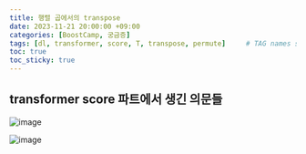 ```yaml
---
title: 행렬 곱에서의 transpose
date: 2023-11-21 20:00:00 +09:00
categories: [BoostCamp, 궁금증]
tags: [dl, transformer, score, T, transpose, permute]     # TAG names should always be lowercase
toc: true
toc_sticky: true
---
```


## transformer score 파트에서 생긴 의문들
![image](https://cdn.jsdelivr.net/gh/lostdesire/lostdesire.github.io/_posts/image/transpose_1.png)

![image](https://cdn.jsdelivr.net/gh/lostdesire/lostdesire.github.io/_posts/image/transpose_2.png)

